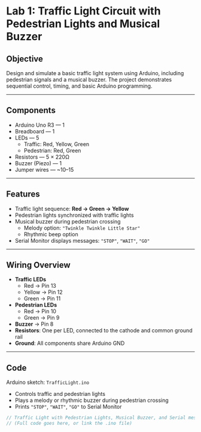 # Lab 1: Traffic Light Circuit with Pedestrian Lights and Musical Buzzer

## Objective
Design and simulate a basic traffic light system using Arduino, including pedestrian signals and a musical buzzer. The project demonstrates sequential control, timing, and basic Arduino programming.

---

## Components
- Arduino Uno R3 — 1
- Breadboard — 1
- LEDs — 5  
  - Traffic: Red, Yellow, Green  
  - Pedestrian: Red, Green
- Resistors — 5 × 220Ω  
- Buzzer (Piezo) — 1  
- Jumper wires — ~10–15

---

## Features
- Traffic light sequence: **Red → Green → Yellow**  
- Pedestrian lights synchronized with traffic lights  
- Musical buzzer during pedestrian crossing  
  - Melody option: `"Twinkle Twinkle Little Star"`  
  - Rhythmic beep option  
- Serial Monitor displays messages: `"STOP"`, `"WAIT"`, `"GO"`  

---

## Wiring Overview
- **Traffic LEDs**  
  - Red → Pin 13  
  - Yellow → Pin 12  
  - Green → Pin 11  
- **Pedestrian LEDs**  
  - Red → Pin 10  
  - Green → Pin 9  
- **Buzzer** → Pin 8  
- **Resistors**: One per LED, connected to the cathode and common ground rail  
- **Ground**: All components share Arduino GND  

---

## Code
Arduino sketch: `TrafficLight.ino`  
- Controls traffic and pedestrian lights  
- Plays a melody or rhythmic buzzer during pedestrian crossing  
- Prints `"STOP"`, `"WAIT"`, `"GO"` to Serial Monitor  

```cpp
// Traffic Light with Pedestrian Lights, Musical Buzzer, and Serial messages
// (Full code goes here, or link the .ino file)
